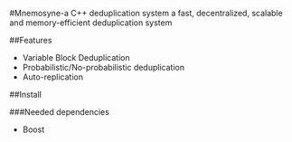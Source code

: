 #Mnemosyne-a C++ deduplication system
a fast, decentralized, scalable and memory-efficient deduplication system

##Features
 - Variable Block Deduplication
 - Probabilistic/No-probabilistic deduplication
 - Auto-replication

##Install

###Needed dependencies
 - Boost
  

